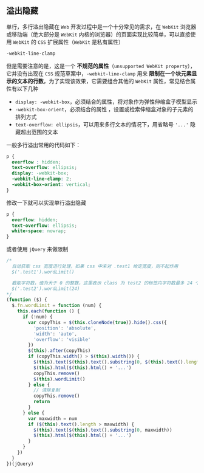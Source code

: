 




## 溢出隐藏

单行，多行溢出隐藏在 `Web` 开发过程中是一个十分常见的需求，在 `WebKit` 浏览器或移动端（绝大部分是 `WebKit` 内核的浏览器）的页面实现比较简单，可以直接使用 `WebKit` 的 `CSS` 扩展属性（`WebKit` 是私有属性） 

<!--more-->

```css
-webkit-line-clamp
```

但是需要注意的是，这是一个 **不规范的属性**（`unsupported WebKit property`），它并没有出现在 `CSS` 规范草案中，`-webkit-line-clamp` 用来 **限制在一个块元素显示的文本的行数**，为了实现该效果，它需要组合其他的 `WebKit` 属性，常见结合属性有以下几种

* `display: -webkit-box`，必须结合的属性，将对象作为弹性伸缩盒子模型显示
* `-webkit-box-orient`，必须结合的属性 ，设置或检索伸缩盒对象的子元素的排列方式
* `text-overflow: ellipsis`，可以用来多行文本的情况下，用省略号 `'...'` 隐藏超出范围的文本


一般多行溢出常用的代码如下：

```css
p {
  overflow : hidden;
  text-overflow: ellipsis;
  display: -webkit-box;
  -webkit-line-clamp: 2;
  -webkit-box-orient: vertical;
}
```

修改一下就可以实现单行溢出隐藏

```css
p {
  overflow: hidden;
  text-overflow: ellipsis;
  white-space: nowrap;
}
```

或者使用 `jQuery` 来做限制

```js
/* 
  自动获取 css 宽度进行处理，如果 css 中未对 .test1 给定宽度，则不起作用
  $('.test1').wordLimit()

  截取字符数，值为大于 0 的整数，这里表示 class 为 test2 的标签内字符数最多 24 个
  $('.test2').wordLimit(24)
*/
(function ($) {
  $.fn.wordLimit = function (num) {
    this.each(function () {
      if (!num) {
        var copyThis = $(this.cloneNode(true)).hide().css({
          'position': 'absolute',
          'width': 'auto',
          'overflow': 'visible'
        })
        $(this).after(copyThis)
        if (copyThis.width() > $(this).width()) {
          $(this).text($(this).text().substring(0, $(this).text().length - 4))
          $(this).html($(this).html() + '...')
          copyThis.remove()
          $(this).wordLimit()
        } else {
          // 清除复制
          copyThis.remove()
          return
        }
      } else {
        var maxwidth = num
        if ($(this).text().length > maxwidth) {
          $(this).text($(this).text().substring(0, maxwidth))
          $(this).html($(this).html() + '...')
        }
      }
    })
  }
})(jQuery)
```

